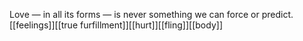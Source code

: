 Love — in all its forms — is never something we can force or predict.
[[feelings]][[true furfillment]][[hurt]][[fling]][[body]]